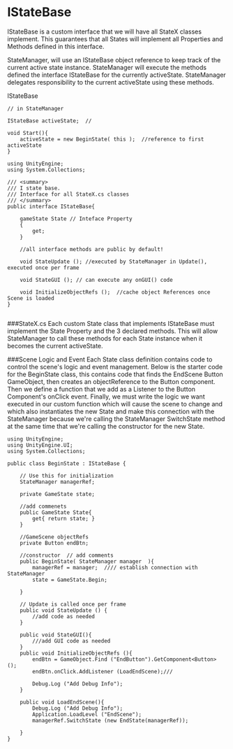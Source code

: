 # IStateBase
IStateBase is a custom interface that we will have all StateX classes implement.  This guarantees that all States will implement all Properties and Methods defined in this interface. 

StateManager,  will use an IStateBase object reference to keep track of the current active state instance.  StateManager will execute the methods  defined the interface IStateBase for the currently activeState.  StateManager delegates responsibility to the current activeState using these methods.

IStateBase 

```
// in StateManager

IStateBase activeState;  //

void Start(){
    activeState = new BeginState( this );  //reference to first activeState
}

```

```
using UnityEngine;
using System.Collections;

/// <summary>
/// I state base.
/// Interface for all StateX.cs classes
/// </summary>
public interface IStateBase{
		
	gameState State // Inteface Property
	{
		get;
	}    

	//all interface methods are public by default!

	void StateUpdate (); //executed by StateManager in Update(), executed once per frame

	void StateGUI (); // can execute any onGUI() code

	void InitializeObjectRefs ();  //cache object References once Scene is loaded
}


```

###StateX.cs
Each custom State class that implements IStateBase must implement the State Property and the 3 declared methods.  This will allow StateManager to call these methods for each State instance when it becomes the current  activeState.

###Scene Logic and Event
Each State class definition contains code to control the scene's logic and event management.  Below is the starter code for the BeginState class, this contains code that finds the EndScene Button GameObject, then creates an objectReference to the Button component.  Then we define a function that we add as a Listener to the Button Component's onClick event.  Finally, we must write the logic we want executed in our custom function which will cause the scene to change and which also instantiates the new State and make this connection with the StateManager because we're calling the StateManager SwitchState method at the same time that we're calling the constructor for the new State.

```
using UnityEngine;
using UnityEngine.UI;
using System.Collections;

public class BeginState : IStateBase {

	// Use this for initialization
	StateManager managerRef;

	private GameState state;

	//add commenets
	public GameState State{
		get{ return state; }
	}

	//GameScene objectRefs
	private Button endBtn;

	//constructor  // add comments
	public BeginState( StateManager manager  ){
		managerRef = manager;  //// establish connection with StateManager
		state = GameState.Begin;

	}

	// Update is called once per frame
	public void StateUpdate () {
        //add code as needed
	}

	public void StateGUI(){
        ///add GUI code as needed
	}
	public void InitializeObjectRefs (){
		endBtn = GameObject.Find ("EndButton").GetComponent<Button> ();
		endBtn.onClick.AddListener (LoadEndScene);///

		Debug.Log ("Add Debug Info");
	}

	public void LoadEndScene(){  
		Debug.Log ("Add Debug Info");
		Application.LoadLevel ("EndScene");
		managerRef.SwitchState (new EndState(managerRef));

	}
}

```


